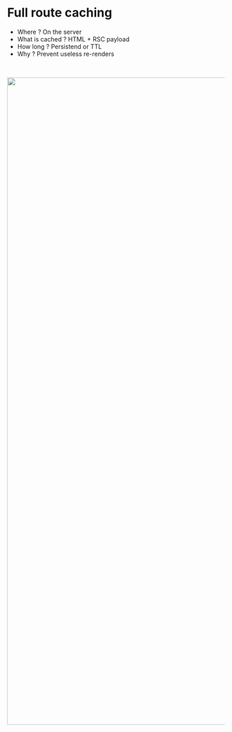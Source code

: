 <!-- .slide: class="two-column with-code title-margin-sm" -->

<style>
  .route-cache-50 {
   width: 1500px;
   height: auto;
   margin-top: 2rem!important;
  }
</style>

# Full route caching

- Where ? On the server
- What is cached ? HTML + RSC payload
- How long ? Persistend or TTL
- Why ? Prevent useless re-renders

<img src="./assets/images/04-data-fetching/full-route-cache.png" class="route-cache-50" />

